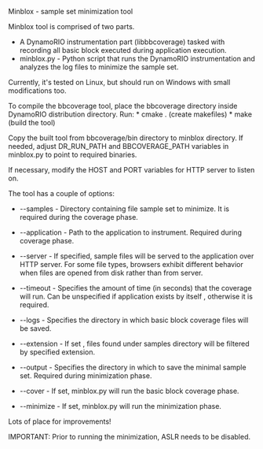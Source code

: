 Minblox - sample set minimization tool

Minblox tool is comprised of two parts. 
 - A DynamoRIO instrumentation part (libbbcoverage) tasked with recording
all basic block executed during application execution.
 - minblox.py - Python script that runs the DynamoRIO instrumentation
 and analyzes the log files to minimize the sample set. 
 
Currently, it's tested on Linux, but should run on Windows with small
modifications too. 
 
To compile the bbcoverage tool, place the bbcoverage directory inside
DynamoRIO distribution directory. Run:
	*  cmake . (create makefiles)
	*  make    (build the tool)
 
Copy the built tool from bbcoverage/bin directory to minblox directory.
If needed, adjust DR_RUN_PATH and BBCOVERAGE_PATH variables in minblox.py
to point to required binaries. 
 
If necessary, modify the HOST and PORT variables for HTTP server to listen
on. 
 
The tool has a couple of options:
 
 * --samples - Directory containing file sample set to minimize. It is 
required during the coverage phase.
 
 * --application - Path to the application to instrument. Required during
coverage phase.
 
 * --server - If specified, sample files will be served to the application
over HTTP server. For some file types, browsers exhibit different behavior 
when files are opened from disk rather than from server.
 
 * --timeout - Specifies the amount of time (in seconds) that the coverage
will run. Can be unspecified if application exists by itself , otherwise
it is required.
 
 * --logs - Specifies the directory in which basic block coverage files will
be saved.
 
 * --extension - If set , files found under samples directory will be filtered
by specified extension. 
 
 * --output - Specifies the directory in which to save the minimal sample set.
Required during minimization phase.
 
 * --cover - If set, minblox.py will run the basic block coverage phase.
 
 * --minimize - If set, minblox.py will run the minimization phase.
 
 Lots of place for improvements!
 
 IMPORTANT: Prior to running the minimization, ASLR needs to be disabled.
